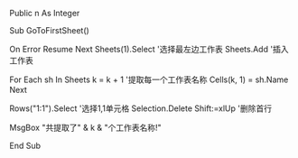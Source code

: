 
Public n As Integer

Sub GoToFirstSheet()

On Error Resume Next
Sheets(1).Select             '选择最左边工作表
Sheets.Add                    '插入工作表

For Each sh In Sheets
k = k + 1                     '提取每一个工作表名称
Cells(k, 1) = sh.Name
Next

Rows("1:1").Select                '选择1,1单元格
    Selection.Delete Shift:=xlUp  '删除首行
                    
MsgBox "共提取了" & k & "个工作表名称!"

End Sub
